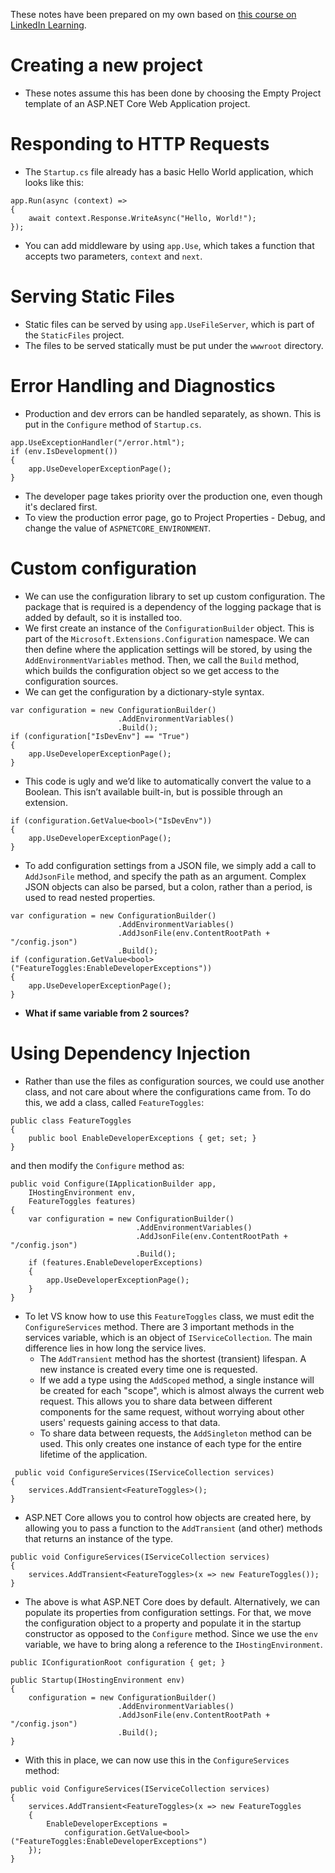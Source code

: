 These notes have been prepared on my own based on [this course on LinkedIn Learning](https://www.linkedin.com/learning/learning-asp-dot-net-core-mvc).

# Creating a new project
* These notes assume this has been done by choosing the Empty Project template of an ASP.NET Core Web Application project.

# Responding to HTTP Requests
* The `Startup.cs` file already has a basic Hello World application, which looks like this:
```
app.Run(async (context) =>
{
    await context.Response.WriteAsync("Hello, World!");
});
```

* You can add middleware by using `app.Use`, which takes a function that accepts two parameters, `context` and `next`.

# Serving Static Files
* Static files can be served by using `app.UseFileServer`, which is part of the `StaticFiles` project. 
* The files to be served statically must be put under the `wwwroot` directory.

# Error Handling and Diagnostics
* Production and dev errors can be handled separately, as shown. This is put in the `Configure` method of `Startup.cs`.
```
app.UseExceptionHandler("/error.html");
if (env.IsDevelopment())
{
    app.UseDeveloperExceptionPage();
}
```
* The developer page takes priority over the production one, even though it's declared first.
* To view the production error page, go to Project Properties - Debug, and change the value of `ASPNETCORE_ENVIRONMENT`.

# Custom configuration
* We can use the configuration library to set up custom configuration. The package that is required is a dependency of the logging package that is added by default, so it is installed too.
* We first create an instance of the `ConfigurationBuilder` object. This is part of the `Microsoft.Extensions.Configuration` namespace. We can then define where the application settings will be stored, by using the `AddEnvironmentVariables` method. Then, we call the `Build` method, which builds the configuration object so we get access to the configuration sources.
* We can get the configuration by a dictionary-style syntax.
```
var configuration = new ConfigurationBuilder()
                        .AddEnvironmentVariables()
                        .Build();
if (configuration["IsDevEnv"] == "True")
{
    app.UseDeveloperExceptionPage();
}
```
* This code is ugly and we’d like to automatically convert the value to a Boolean. This isn’t available built-in, but is possible through an extension.
```
if (configuration.GetValue<bool>("IsDevEnv"))
{
    app.UseDeveloperExceptionPage();
}
```
* To add configuration settings from a JSON file, we simply add a call to `AddJsonFile` method, and specify the path as an argument. Complex JSON objects can also be parsed, but a colon, rather than a period, is used to read nested properties.
```
var configuration = new ConfigurationBuilder()
                        .AddEnvironmentVariables()
                        .AddJsonFile(env.ContentRootPath + "/config.json")
                        .Build();
if (configuration.GetValue<bool>("FeatureToggles:EnableDeveloperExceptions"))
{
    app.UseDeveloperExceptionPage();
}
```
* **What if same variable from 2 sources?**

# Using Dependency Injection
* Rather than use the files as configuration sources, we could use another class, and not care about where the configurations came from. To do this, we add a class, called `FeatureToggles`:
```
public class FeatureToggles
{
    public bool EnableDeveloperExceptions { get; set; }
}
```
and then modify the `Configure` method as:
```
public void Configure(IApplicationBuilder app, 
    IHostingEnvironment env,
    FeatureToggles features)
{
    var configuration = new ConfigurationBuilder()
                            .AddEnvironmentVariables()
                            .AddJsonFile(env.ContentRootPath + "/config.json")
                            .Build();
    if (features.EnableDeveloperExceptions)
    {
        app.UseDeveloperExceptionPage();
    }
}
```
* To let VS know how to use this `FeatureToggles` class, we must edit the `ConfigureServices` method. There are 3 important methods in the services variable, which is an object of `IServiceCollection`. The main difference lies in how long the service lives.
    * The `AddTransient` method has the shortest (transient) lifespan. A new instance is created every time one is requested.
    * If we add a type using the `AddScoped` method, a single instance will be created for each "scope", which is almost always the current web request. This allows you to share data between different components for the same request, without worrying about other users' requests gaining access to that data.
    * To share data between requests, the `AddSingleton` method can be used. This only creates one instance of each type for the entire lifetime of the application.
```
 public void ConfigureServices(IServiceCollection services)
{
    services.AddTransient<FeatureToggles>();
}
```
* ASP.NET Core allows you to control how objects are created here, by allowing you to pass a function to the `AddTransient` (and other) methods that returns an instance of the type.
```
public void ConfigureServices(IServiceCollection services)
{
    services.AddTransient<FeatureToggles>(x => new FeatureToggles());
}
```
* The above is what ASP.NET Core does by default. Alternatively, we can populate its properties from configuration settings. For that, we move the configuration object to a property and populate it in the startup constructor as opposed to the `Configure` method. Since we use the `env` variable, we have to bring along a reference to the `IHostingEnvironment`.
```
public IConfigurationRoot configuration { get; }

public Startup(IHostingEnvironment env)
{
    configuration = new ConfigurationBuilder()
                        .AddEnvironmentVariables()
                        .AddJsonFile(env.ContentRootPath + "/config.json")
                        .Build();
}
```
* With this in place, we can now use this in the `ConfigureServices` method:
```
public void ConfigureServices(IServiceCollection services)
{
    services.AddTransient<FeatureToggles>(x => new FeatureToggles
    {
        EnableDeveloperExceptions =
            configuration.GetValue<bool>("FeatureToggles:EnableDeveloperExceptions")
    });
}
```